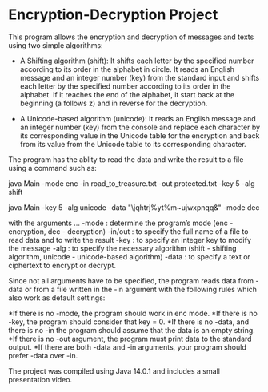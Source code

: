 # Encryption-Decryption Project



This program allows the encryption and decryption of messages and texts using two simple algorithms:

- A Shifting algorithm (shift): 
      It shifts each letter by the specified number according to its order in the alphabet in circle.
      It reads an English message and an integer number (key) from the standard input and shifts each letter by the specified number according to its order in the alphabet. 
      If it reaches the end of the alphabet, it start back at the beginning (a follows z) and in reverse for the decryption.   
      
- A Unicode-based algorithm (unicode): 
      It reads an English message and an integer number (key) from the console and replace each character by its corresponding value in the Unicode table for the encryption and back from its value from the Unicode table to its corresponding character.

The program has the ablity to read the data and write the result to a file using a command such as:

java Main -mode enc -in road_to_treasure.txt -out protected.txt -key 5 -alg shift

java Main -key 5 -alg unicode -data "\jqhtrj%yt%m~ujwxpnqq&" -mode dec

with the arguments ...
-mode : determine the program’s mode (enc - encryption, dec - decryption) 
-in/out : to specify the full name of a file to read data and to write the result
-key : to specify an integer key to modify the message
-alg : to specify the necessary algorithm (shift - shifting algorithm, unicode - unicode-based algorithm)
-data : to specify a text or ciphertext to encrypt or decrypt.

Since not all arguments have to be specified, the program reads data from -data or from a file written in the -in argument with the following rules which also work as default settings: 

*If there is no -mode, the program should work in enc mode.
*If there is no -key, the program should consider that key = 0.
*If there is no -data, and there is no -in the program should assume that the data is an empty string.
*If there is no -out argument, the program must print data to the standard output.
*If there are both -data and -in arguments, your program should prefer -data over -in.

The project was compiled using Java 14.0.1 and includes a small presentation video. 

